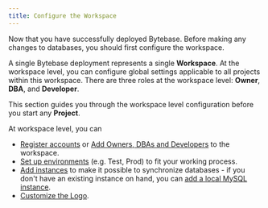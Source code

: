 ```yaml
---
title: Configure the Workspace
---
```


Now that you have successfully deployed Bytebase. Before making any changes to databases, you should first configure the workspace.

A single Bytebase deployment represents a single **Workspace**. At the workspace level, you can configure global settings applicable to all projects within this workspace. There are three roles at the workspace level: **Owner**, **DBA**, and **Developer**.

This section guides you through the workspace level configuration before you start any **Project**.

At workspace level, you can

- [Register accounts](register-accounts) or [Add Owners, DBAs and Developers](manage-members) to the workspace.
- [Set up environments](set-up-environments) (e.g. Test, Prod) to fit your working process.
- [Add instances](add-an-instance) to make it possible to synchronize databases - if you don't have an existing instance on hand, you can [add a local MySQL instance](/docs/get-started/install/local-mysql-instance).
- [Customize the Logo](customize-the-logo).
